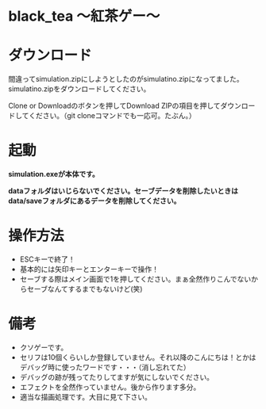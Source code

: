 # black_tea ～紅茶ゲー～
<h1>ダウンロード</h1>
<p>間違ってsimulation.zipにしようとしたのがsimulatino.zipになってました。simulatino.zipをダウンロードしてください。</p>
<p>Clone or Downloadのボタンを押してDownload ZIPの項目を押してダウンロードしてください。（git cloneコマンドでも一応可。たぶん。）</p>

<h1>起動</h1>
<p><b>simulation.exeが本体です。</b></p>
<p><b>dataフォルダはいじらないでください。セーブデータを削除したいときはdata/saveフォルダにあるデータを削除してください。</b></p>

<h1>操作方法</h1>
<ul>
  <li>ESCキーで終了！</li>
  <li>基本的には矢印キーとエンターキーで操作！</li>
  <li>セーブする際はメイン画面で1を押してください。まぁ全然作りこんでないからセーブなんてするまでもないけど(笑)</li>
</ul>

<h1>備考</h1>
<ul>
  <li>クソゲーです。</li>
  <li>セリフは10個くらいしか登録していません。それ以降のこんにちは！とかはデバッグ時に使ったワードです・・・（消し忘れてた）</li>
  <li>デバッグの跡が残ってたりしてますが気にしないでください。</li>
  <li>エフェクトを全然作っていません。後から作ります多分。</li>
  <li>適当な描画処理です。大目に見て下さい。</li>
</ul>
